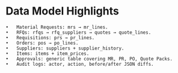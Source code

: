 # Data Model Highlights

	•	Material Requests: mrs → mr_lines.
	•	RFQs: rfqs → rfq_suppliers → quotes → quote_lines.
	•	Requisitions: prs → pr_lines.
	•	Orders: pos → po_lines.
	•	Suppliers: suppliers + supplier_history.
	•	Items: items + item_prices.
	•	Approvals: generic table covering MR, PR, PO, Quote Packs.
	•	Audit logs: actor, action, before/after JSON diffs.
